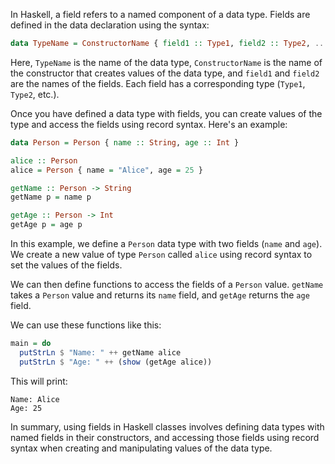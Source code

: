 In Haskell, a field refers to a named component of a data type. Fields are defined in the data declaration using the syntax:

```haskell
data TypeName = ConstructorName { field1 :: Type1, field2 :: Type2, ... }
```

Here, `TypeName` is the name of the data type, `ConstructorName` is the name of the constructor that creates values of the data type, and `field1` and `field2` are the names of the fields. Each field has a corresponding type (`Type1`, `Type2`, etc.).

Once you have defined a data type with fields, you can create values of the type and access the fields using record syntax. Here's an example:

```haskell
data Person = Person { name :: String, age :: Int }

alice :: Person
alice = Person { name = "Alice", age = 25 }

getName :: Person -> String
getName p = name p

getAge :: Person -> Int
getAge p = age p
```

In this example, we define a `Person` data type with two fields (`name` and `age`). We create a new value of type `Person` called `alice` using record syntax to set the values of the fields.

We can then define functions to access the fields of a `Person` value. `getName` takes a `Person` value and returns its `name` field, and `getAge` returns the `age` field.

We can use these functions like this:

```haskell
main = do
  putStrLn $ "Name: " ++ getName alice
  putStrLn $ "Age: " ++ (show (getAge alice))
```

This will print:

```
Name: Alice
Age: 25
```

In summary, using fields in Haskell classes involves defining data types with named fields in their constructors, and accessing those fields using record syntax when creating and manipulating values of the data type.